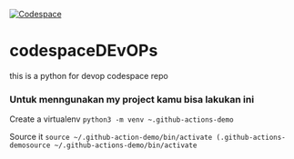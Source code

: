[![Codespace](https://github.com/khamdanaf/codespaceDEvOPs/actions/workflows/main.yml/badge.svg)](https://github.com/khamdanaf/codespaceDEvOPs/actions/workflows/main.yml)

# codespaceDEvOPs
this is a python for devop codespace repo

### Untuk menngunakan my project kamu bisa lakukan ini

Create a virtualenv
```python3 -m venv ~.github-actions-demo```

Source it
```source ~/.github-action-demo/bin/activate (.github-actions-demosource ~/.github-actions-demo/bin/activate```
